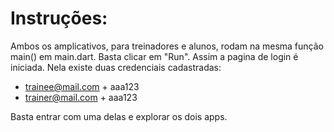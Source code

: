 # Instruções:

Ambos os amplicativos, para treinadores e alunos, rodam na mesma função main() em main.dart. Basta clicar em "Run". Assim a pagina de login é iniciada. Nela existe duas credenciais cadastradas: 

- trainee@mail.com + aaa123
- trainer@mail.com + aaa123

Basta entrar com uma delas e explorar os dois apps.